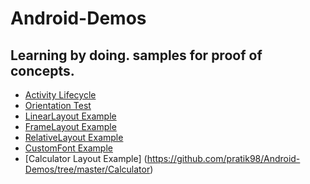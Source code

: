 # Android-Demos
Learning by doing. samples for proof of concepts.
-----------------------------------------------------------------------------------------------
* [Activity Lifecycle](https://github.com/pratik98/Android-Demos/tree/master/ActivityLifeCycle)
* [Orientation Test](https://github.com/pratik98/Android-Demos/tree/master/OrientationTest)
* [LinearLayout Example](https://github.com/pratik98/Android-Demos/tree/master/LinearLayoutCode)
* [FrameLayout Example](https://github.com/pratik98/Android-Demos/tree/master/FrameLayoutTest)
* [RelativeLayout Example](https://github.com/pratik98/Android-Demos/tree/master/RelativeLayoutCode)
* [CustomFont Example](https://github.com/pratik98/Android-Demos/tree/master/CustomFont)
* [Calculator Layout Example] (https://github.com/pratik98/Android-Demos/tree/master/Calculator)